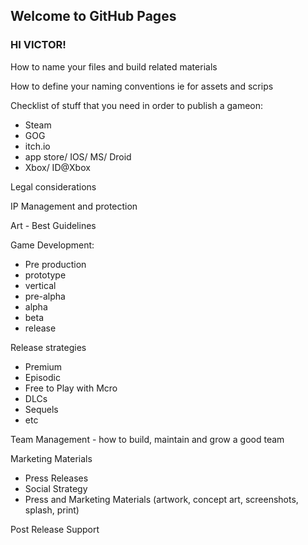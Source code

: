 ## Welcome to GitHub Pages

### HI VICTOR! 

How to name your files and build related materials

How to define your naming conventions ie for assets and scrips

Checklist of stuff that you need in order to publish a gameon:
  - Steam
  - GOG
  - itch.io
  - app store/ IOS/ MS/ Droid
  - Xbox/ ID@Xbox
 
 Legal considerations
 
 IP Management and protection
 
 Art - Best Guidelines
 
 Game Development:
 - Pre production
 - prototype
 - vertical
 - pre-alpha
 - alpha
 - beta
  - release
 
 Release strategies
  - Premium
  - Episodic
  - Free to Play with Mcro
  - DLCs
  - Sequels 
  - etc
 
 Team Management - how to build, maintain and grow a good team
 
 Marketing Materials
  - Press Releases
  - Social Strategy
  - Press and Marketing Materials (artwork, concept art, screenshots, splash, print)
  
  Post Release Support
